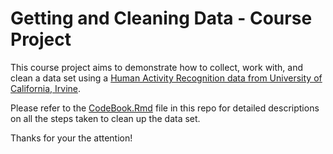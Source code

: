 # Getting and Cleaning Data - Course Project

This course project aims to demonstrate how to collect, work with, and clean a data set using a [Human Activity Recognition data from University of California, Irvine](http://archive.ics.uci.edu/ml/datasets/Human+Activity+Recognition+Using+Smartphones).

Please refer to the [CodeBook.Rmd](https://raw.githubusercontent.com/wxn0000/getdata-012-project/master/CodeBook.Rmd) file in this repo for detailed descriptions on all the steps taken to clean up the data set.

Thanks for your the attention!